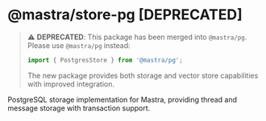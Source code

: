 # @mastra/store-pg [DEPRECATED]

> ⚠️ **DEPRECATED**: This package has been merged into `@mastra/pg`. Please use `@mastra/pg` instead:
>
> ```typescript
> import { PostgresStore } from '@mastra/pg';
> ```
>
> The new package provides both storage and vector store capabilities with improved integration.

PostgreSQL storage implementation for Mastra, providing thread and message storage with transaction support.
